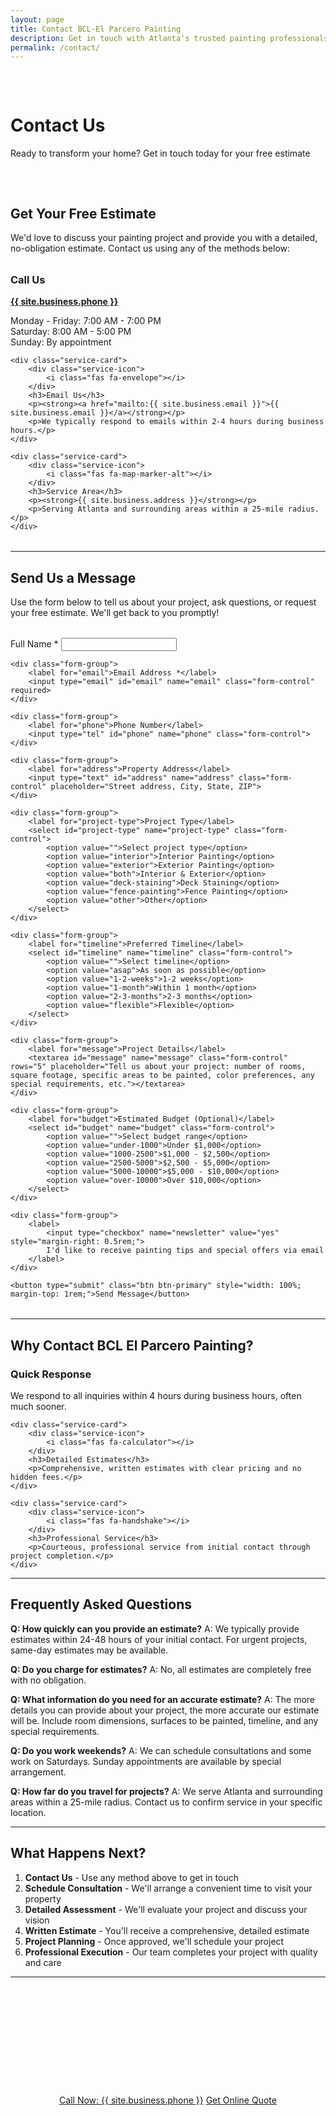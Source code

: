 ```yaml
---
layout: page
title: Contact BCL-El Parcero Painting
description: Get in touch with Atlanta's trusted painting professionals. Call, email, or use our contact form for your free painting estimate.
permalink: /contact/
---
```


<div class="hero" style="padding: 2rem 0;">
    <div class="wrapper">
        <h1>Contact Us</h1>
        <p>Ready to transform your home? Get in touch today for your free estimate</p>
    </div>
</div>

## Get Your Free Estimate

We'd love to discuss your painting project and provide you with a detailed, no-obligation estimate. Contact us using any of the methods below:

<div class="services-grid" style="margin: 2rem 0;">
    <div class="service-card">
        <div class="service-icon">
            <i class="fas fa-phone"></i>
        </div>
        <h3>Call Us</h3>
        <p><strong><a href="tel:{{ site.business.phone }}">{{ site.business.phone }}</a></strong></p>
        <p>Monday - Friday: 7:00 AM - 7:00 PM<br>
        Saturday: 8:00 AM - 5:00 PM<br>
        Sunday: By appointment</p>
    </div>

    <div class="service-card">
        <div class="service-icon">
            <i class="fas fa-envelope"></i>
        </div>
        <h3>Email Us</h3>
        <p><strong><a href="mailto:{{ site.business.email }}">{{ site.business.email }}</a></strong></p>
        <p>We typically respond to emails within 2-4 hours during business hours.</p>
    </div>

    <div class="service-card">
        <div class="service-icon">
            <i class="fas fa-map-marker-alt"></i>
        </div>
        <h3>Service Area</h3>
        <p><strong>{{ site.business.address }}</strong></p>
        <p>Serving Atlanta and surrounding areas within a 25-mile radius.</p>
    </div>
</div>

---

## Send Us a Message

Use the form below to tell us about your project, ask questions, or request your free estimate. We'll get back to you promptly!

<form id="contact-form" action="https://formspree.io/f/{{ site.formspree_id }}" method="POST" style="max-width: 600px; margin: 2rem auto;" target="_blank">
    <input type="hidden" name="_subject" value="New Contact Form Submission - {{ site.business.name }}">
    <div class="form-group">
        <label for="name">Full Name *</label>
        <input type="text" id="name" name="name" class="form-control" required>
    </div>

    <div class="form-group">
        <label for="email">Email Address *</label>
        <input type="email" id="email" name="email" class="form-control" required>
    </div>

    <div class="form-group">
        <label for="phone">Phone Number</label>
        <input type="tel" id="phone" name="phone" class="form-control">
    </div>

    <div class="form-group">
        <label for="address">Property Address</label>
        <input type="text" id="address" name="address" class="form-control" placeholder="Street address, City, State, ZIP">
    </div>

    <div class="form-group">
        <label for="project-type">Project Type</label>
        <select id="project-type" name="project-type" class="form-control">
            <option value="">Select project type</option>
            <option value="interior">Interior Painting</option>
            <option value="exterior">Exterior Painting</option>
            <option value="both">Interior & Exterior</option>
            <option value="deck-staining">Deck Staining</option>
            <option value="fence-painting">Fence Painting</option>
            <option value="other">Other</option>
        </select>
    </div>

    <div class="form-group">
        <label for="timeline">Preferred Timeline</label>
        <select id="timeline" name="timeline" class="form-control">
            <option value="">Select timeline</option>
            <option value="asap">As soon as possible</option>
            <option value="1-2-weeks">1-2 weeks</option>
            <option value="1-month">Within 1 month</option>
            <option value="2-3-months">2-3 months</option>
            <option value="flexible">Flexible</option>
        </select>
    </div>

    <div class="form-group">
        <label for="message">Project Details</label>
        <textarea id="message" name="message" class="form-control" rows="5" placeholder="Tell us about your project: number of rooms, square footage, specific areas to be painted, color preferences, any special requirements, etc."></textarea>
    </div>

    <div class="form-group">
        <label for="budget">Estimated Budget (Optional)</label>
        <select id="budget" name="budget" class="form-control">
            <option value="">Select budget range</option>
            <option value="under-1000">Under $1,000</option>
            <option value="1000-2500">$1,000 - $2,500</option>
            <option value="2500-5000">$2,500 - $5,000</option>
            <option value="5000-10000">$5,000 - $10,000</option>
            <option value="over-10000">Over $10,000</option>
        </select>
    </div>

    <div class="form-group">
        <label>
            <input type="checkbox" name="newsletter" value="yes" style="margin-right: 0.5rem;">
            I'd like to receive painting tips and special offers via email
        </label>
    </div>

    <button type="submit" class="btn btn-primary" style="width: 100%; margin-top: 1rem;">Send Message</button>
</form>

<script>
document.getElementById('contact-form').addEventListener('submit', function(e) {
    // Show a loading message
    const submitBtn = document.querySelector('button[type="submit"]');
    const originalText = submitBtn.innerHTML;
    submitBtn.innerHTML = '⏳ Sending...';
    submitBtn.disabled = true;
    
    // Set a timer to redirect to thank you page
    setTimeout(function() {
        // Close the popup window that Formspree opened
        const popups = window.open('', '_blank');
        if (popups) popups.close();
        
        // Redirect to thank you page
        window.location.href = '{{ site.url }}/thank-you/';
    }, 3000); // Wait 3 seconds for form submission to complete
});
</script>

---

## Why Contact BCL El Parcero Painting?

<div class="services-grid">
    <div class="service-card">
        <div class="service-icon">
            <i class="fas fa-clock"></i>
        </div>
        <h3>Quick Response</h3>
        <p>We respond to all inquiries within 4 hours during business hours, often much sooner.</p>
    </div>

    <div class="service-card">
        <div class="service-icon">
            <i class="fas fa-calculator"></i>
        </div>
        <h3>Detailed Estimates</h3>
        <p>Comprehensive, written estimates with clear pricing and no hidden fees.</p>
    </div>

    <div class="service-card">
        <div class="service-icon">
            <i class="fas fa-handshake"></i>
        </div>
        <h3>Professional Service</h3>
        <p>Courteous, professional service from initial contact through project completion.</p>
    </div>
</div>

---

## Frequently Asked Questions

**Q: How quickly can you provide an estimate?**
A: We typically provide estimates within 24-48 hours of your initial contact. For urgent projects, same-day estimates may be available.

**Q: Do you charge for estimates?**
A: No, all estimates are completely free with no obligation.

**Q: What information do you need for an accurate estimate?**
A: The more details you can provide about your project, the more accurate our estimate will be. Include room dimensions, surfaces to be painted, timeline, and any special requirements.

**Q: Do you work weekends?**
A: We can schedule consultations and some work on Saturdays. Sunday appointments are available by special arrangement.

**Q: How far do you travel for projects?**
A: We serve Atlanta and surrounding areas within a 25-mile radius. Contact us to confirm service in your specific location.

---

## What Happens Next?

1. **Contact Us** - Use any method above to get in touch
2. **Schedule Consultation** - We'll arrange a convenient time to visit your property
3. **Detailed Assessment** - We'll evaluate your project and discuss your vision
4. **Written Estimate** - You'll receive a comprehensive, detailed estimate
5. **Project Planning** - Once approved, we'll schedule your project
6. **Professional Execution** - Our team completes your project with quality and care

---

<div style="background: var(--primary-color); color: white; padding: 2rem; border-radius: 10px; text-align: center; margin: 2rem 0;">
    <h3 style="color: white;">Ready to Get Started?</h3>
    <p>Don't wait to transform your home. Contact BCL El Parcero Painting today and discover why Atlanta homeowners choose us for their painting needs.</p>
    <div class="cta-buttons">
        <a href="tel:{{ site.business.phone }}" class="btn btn-primary">Call Now: {{ site.business.phone }}</a>
        <a href="{{ '/get-quote/' | relative_url }}" class="btn btn-secondary">Get Online Quote</a>
    </div>
</div>